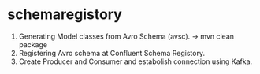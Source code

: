 # schemaregistory
1) Generating Model classes from Avro Schema (avsc). -> mvn clean package
2) Registering Avro schema at Confluent Schema Registory.
3) Create Producer and Consumer and estabolish connection using Kafka.
